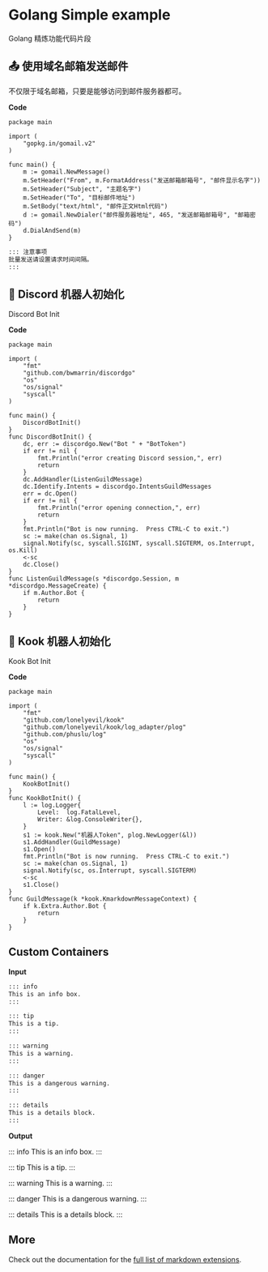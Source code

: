 # Golang Simple example

Golang 精炼功能代码片段

## 📤 使用域名邮箱发送邮件

不仅限于域名邮箱，只要是能够访问到邮件服务器都可。

**Code**

```go{4}
package main

import (
	"gopkg.in/gomail.v2"
)

func main() {
	m := gomail.NewMessage()
	m.SetHeader("From", m.FormatAddress("发送邮箱邮箱号", "邮件显示名字"))
	m.SetHeader("Subject", "主题名字")
	m.SetHeader("To", "目标邮件地址")
	m.SetBody("text/html", "邮件正文Html代码")
	d := gomail.NewDialer("邮件服务器地址", 465, "发送邮箱邮箱号", "邮箱密码")
	d.DialAndSend(m)
}
```
```md
::: 注意事项
批量发送请设置请求时间间隔。
:::
```

## 🤖 Discord 机器人初始化

Discord Bot Init

**Code**

```go{4,5,6,7,8}
package main

import (
	"fmt"
	"github.com/bwmarrin/discordgo"
	"os"
	"os/signal"
	"syscall"
)

func main() {
	DiscordBotInit()
}
func DiscordBotInit() {
	dc, err := discordgo.New("Bot " + "BotToken")
	if err != nil {
		fmt.Println("error creating Discord session,", err)
		return
	}
	dc.AddHandler(ListenGuildMessage)
	dc.Identify.Intents = discordgo.IntentsGuildMessages
	err = dc.Open()
	if err != nil {
		fmt.Println("error opening connection,", err)
		return
	}
	fmt.Println("Bot is now running.  Press CTRL-C to exit.")
	sc := make(chan os.Signal, 1)
	signal.Notify(sc, syscall.SIGINT, syscall.SIGTERM, os.Interrupt, os.Kill)
	<-sc
	dc.Close()
}
func ListenGuildMessage(s *discordgo.Session, m *discordgo.MessageCreate) {
	if m.Author.Bot {
		return
	}
}

```


## 🤖 Kook 机器人初始化

Kook Bot Init

**Code**

```go{4,5,6,7,8,9,10}
package main

import (
	"fmt"
	"github.com/lonelyevil/kook"
	"github.com/lonelyevil/kook/log_adapter/plog"
	"github.com/phuslu/log"
	"os"
	"os/signal"
	"syscall"
)

func main() {
	KookBotInit()
}
func KookBotInit() {
	l := log.Logger{
		Level:  log.FatalLevel,
		Writer: &log.ConsoleWriter{},
	}
	s1 := kook.New("机器人Token", plog.NewLogger(&l))
	s1.AddHandler(GuildMessage)
	s1.Open()
	fmt.Println("Bot is now running.  Press CTRL-C to exit.")
	sc := make(chan os.Signal, 1)
	signal.Notify(sc, os.Interrupt, syscall.SIGTERM)
	<-sc
	s1.Close()
}
func GuildMessage(k *kook.KmarkdownMessageContext) {
	if k.Extra.Author.Bot {
		return
	}
}

```

## Custom Containers

**Input**

```md
::: info
This is an info box.
:::

::: tip
This is a tip.
:::

::: warning
This is a warning.
:::

::: danger
This is a dangerous warning.
:::

::: details
This is a details block.
:::
```

**Output**

::: info
This is an info box.
:::

::: tip
This is a tip.
:::

::: warning
This is a warning.
:::

::: danger
This is a dangerous warning.
:::

::: details
This is a details block.
:::

## More

Check out the documentation for the [full list of markdown extensions](https://vitepress.dev/guide/markdown).
